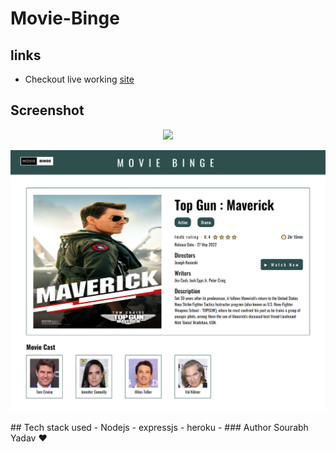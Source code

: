 # Movie-Binge

## links
 - Checkout live working [site](https://moviebingeapp.herokuapp.com/)
## Screenshot
<p align = "center">
  <img src = "./image/image-1.jpg">
</p>

<p align = "center">
  <img src = "./image/image-2.jpg">
</p>
## Tech stack used
- Nodejs
- expressjs
- heroku
- 
### Author
Sourabh Yadav ❤
